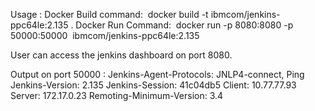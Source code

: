 Usage :
Docker Build command:  docker build -t ibmcom/jenkins-ppc64le:2.135 .
Docker Run Command:  docker run -p 8080:8080 -p 50000:50000  ibmcom/jenkins-ppc64le:2.135

User can access the jenkins dashboard on port 8080.

Output on port 50000 :
Jenkins-Agent-Protocols: JNLP4-connect, Ping
Jenkins-Version: 2.135
Jenkins-Session: 41c04db5
Client: 10.77.77.93
Server: 172.17.0.23
Remoting-Minimum-Version: 3.4 
